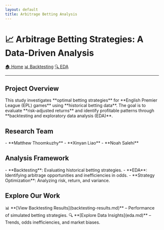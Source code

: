 ```yaml
---
layout: default
title: Arbitrage Betting Analysis
---
```


<link rel="stylesheet" type="text/css" href="assets/styles.css">

# 📈 Arbitrage Betting Strategies: A Data-Driven Analysis

<div class="button-container">
    <a href="index.md" class="nav-button">🏠 Home</a>
    <a href="backtesting-results.md" class="nav-button">📊 Backtesting</a>
    <a href="eda.md" class="nav-button">🔍 EDA</a>
</div>

---

## **Project Overview**
<div class="content-box">
    This study investigates **optimal betting strategies** for **English Premier League (EPL) games** using **historical betting data**. The goal is to evaluate **risk-adjusted returns** and identify profitable patterns through **backtesting and exploratory data analysis (EDA)**.
</div>

## **Research Team**
<div class="content-box">
- **Matthew Thoomkuzhy**  
- **Xinyan Liao**  
- **Noah Salehi**  
</div>

## **Analysis Framework**
<div class="content-box">
- **Backtesting**: Evaluating historical betting strategies.
- **EDA**: Identifying arbitrage opportunities and inefficiencies in odds.
- **Strategy Optimization**: Analyzing risk, return, and variance.
</div>

## **Explore Our Work**
<div class="content-box">
📊 **[View Backtesting Results](backtesting-results.md)** – Performance of simulated betting strategies.  
🔍 **[Explore Data Insights](eda.md)** – Trends, odds inefficiencies, and market biases.
</div>
